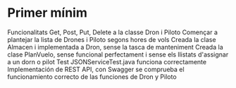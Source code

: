 # Primer mínim
Funcionalitats Get, Post, Put, Delete a la classe Dron i Piloto
Començar a plantejar la lista de Drones i Piloto segons hores de vols
Creada la clase Almacen i implementada a Dron, sense la tasca de manteniment
Creada la clase PlanVuelo, sense funcional perfectament i sense els llistats d'assignar a un dorn o pilot
Test JSONServiceTest.java funciona correctamente
Implementación de REST API, con Swagger se comprueba el funcionamiento correcto de las funciones de Dron y Piloto
